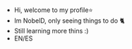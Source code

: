 - Hi, welcome to my profile⭐
- Im NobelD, only seeing things to do 🐈
- Still learning more thins :)
- EN/ES

